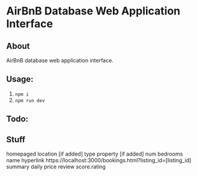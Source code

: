 # AirBnB Database Web Application Interface

## About

AirBnB database web application interface.

## Usage:

1. `npm i`
2. `npm run dev`

## Todo:

## Stuff

homepaged
location
[if added] type property
[if added] num bedrooms
name
hyperlink
https://localhost:3000/bookings.html?listing_id=[listing_id]
summary
daily price
review score.rating
